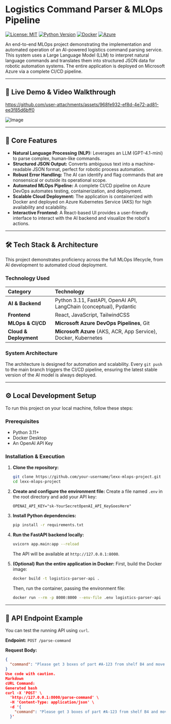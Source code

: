 # Logistics Command Parser & MLOps Pipeline

[![License: MIT](https://img.shields.io/badge/License-MIT-blue.svg)](https://opensource.org/licenses/MIT)
[![Python Version](https://img.shields.io/badge/python-3.11-blue.svg)](https://www.python.org/downloads/release/python-311/)
[![Docker](https://img.shields.io/badge/docker-%230db7ed.svg?style=for-the-badge&logo=docker&logoColor=white)](https://www.docker.com/)
[![Azure](https://img.shields.io/badge/azure-%230072C6.svg?style=for-the-badge&logo=microsoftazure&logoColor=white)](https://azure.microsoft.com/)

An end-to-end MLOps project demonstrating the implementation and automated operation of an AI-powered logistics command parsing service. This system uses a Large Language Model (LLM) to interpret natural language commands and translates them into structured JSON data for robotic automation systems. The entire application is deployed on Microsoft Azure via a complete CI/CD pipeline.

---

## 🚀 Live Demo & Video Walkthrough

https://github.com/user-attachments/assets/968fe932-ef8d-4e72-ad81-ee3f85d6bff0




![Image](https://github.com/user-attachments/assets/7893ecdc-5545-4fb5-a566-c3060544c879)

---

## 🌟 Core Features

- **Natural Language Processing (NLP):** Leverages an LLM (GPT-4.1-mini) to parse complex, human-like commands.
- **Structured JSON Output:** Converts ambiguous text into a machine-readable JSON format, perfect for robotic process automation.
- **Robust Error Handling:** The AI can identify and flag commands that are nonsensical or outside its operational scope.
- **Automated MLOps Pipeline:** A complete CI/CD pipeline on Azure DevOps automates testing, containerization, and deployment.
- **Scalable Cloud Deployment:** The application is containerized with Docker and deployed on Azure Kubernetes Service (AKS) for high availability and scalability.
- **Interactive Frontend:** A React-based UI provides a user-friendly interface to interact with the AI backend and visualize the robot's actions.

---

## 🛠️ Tech Stack & Architecture

This project demonstrates proficiency across the full MLOps lifecycle, from AI development to automated cloud deployment.

### Technology Used

| Category | Technology |
| :--- | :--- |
| **AI & Backend** | Python 3.11, FastAPI, OpenAI API, LangChain (conceptual), Pydantic |
| **Frontend** | React, JavaScript, TailwindCSS |
| **MLOps & CI/CD** | **Microsoft Azure DevOps Pipelines**, Git |
| **Cloud & Deployment**| **Microsoft Azure** (AKS, ACR, App Service), Docker, Kubernetes |

### System Architecture

The architecture is designed for automation and scalability. Every `git push` to the main branch triggers the CI/CD pipeline, ensuring the latest stable version of the AI model is always deployed.



---

## ⚙️ Local Development Setup

To run this project on your local machine, follow these steps:

### Prerequisites

- Python 3.11+
- Docker Desktop
- An OpenAI API Key

### Installation & Execution

1.  **Clone the repository:**
    ```bash
    git clone https://github.com/your-username/lexx-mlops-project.git
    cd lexx-mlops-project
    ```

2.  **Create and configure the environment file:**
    Create a file named `.env` in the root directory and add your API key:
    ```
    OPENAI_API_KEY="sk-YourSecretOpenAI_API_KeyGoesHere"
    ```

3.  **Install Python dependencies:**
    ```bash
    pip install -r requirements.txt
    ```

4.  **Run the FastAPI backend locally:**
    ```bash
    uvicorn app.main:app --reload
    ```
    The API will be available at `http://127.0.0.1:8000`.

5.  **(Optional) Run the entire application in Docker:**
    First, build the Docker image:
    ```bash
    docker build -t logistics-parser-api .
    ```
    Then, run the container, passing the environment file:
    ```bash
    docker run --rm -p 8000:8000 --env-file .env logistics-parser-api
    ```

---

## 🧪 API Endpoint Example

You can test the running API using `curl`.

**Endpoint:** `POST /parse-command`

**Request Body:**
```json
{
  "command": "Please get 3 boxes of part #A-123 from shelf B4 and move them to assembly station 2."
}
Use code with caution.
Markdown
cURL Command:
Generated bash
curl -X 'POST' \
  'http://127.0.0.1:8000/parse-command' \
  -H 'Content-Type: application/json' \
  -d '{
    "command": "Please get 3 boxes of part #A-123 from shelf B4 and move them to assembly station 2."
  }'
```
